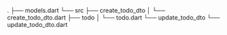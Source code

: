 .
├── models.dart
└── src
    ├── create_todo_dto
    │   └── create_todo_dto.dart
    ├── todo
    │   └── todo.dart
    └── update_todo_dto
        └── update_todo_dto.dart